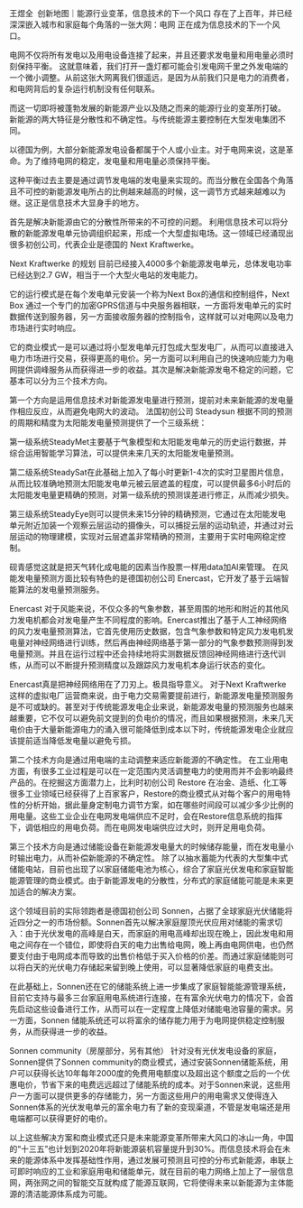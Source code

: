 王煜全  创新地图｜能源行业变革，信息技术的下一个风口﻿
存在了上百年，并已经深深嵌入城市和家庭每个角落的一张大网：电网 正在成为信息技术的下一个风口。

电网不仅将所有发电以及用电设备连接了起来，并且还要求发电量和用电量必须时刻保持平衡。
这就意味着，我们打开一盏灯都可能会引发电网千里之外发电端的一个微小调整。从前这张大网离我们很遥远，是因为从前我们只是电力的消费者，和电网背后的复杂运行机制没有任何联系。

而这一切即将被蓬勃发展的新能源产业以及随之而来的能源行业的变革所打破。
新能源的两大特征是分散性和不确定性。与传统能源主要控制在大型发电集团不同。

以德国为例，大部分新能源发电设备都属于个人或小业主。对于电网来说，这是革命。为了维持电网的稳定，发电量和用电量必须保持平衡。

这种平衡过去主要是通过调节发电端的发电量来实现的。而当分散在全国各个角落且不可控的新能源发电所占的比例越来越高的时候，这一调节方式越来越难以为继。这正是信息技术大显身手的地方。

首先是解决新能源由它的分散性所带来的不可控的问题。
利用信息技术可以将分散的新能源发电单元协调组织起来，形成一个大型虚拟电场。这一领域已经涌现出很多初创公司，代表企业是德国的 Next Kraftwerke。


Next Kraftwerke 的规划
目前已经接入4000多个新能源发电单元，总体发电功率已经达到2.7 GW，相当于一个大型火电站的发电能力。

它的运行模式是在每个发电单元安装一个称为Next Box的通信和控制组件，Next Box 通过一个专门的加密GPRS信道与中央服务器相联，一方面将发电单元的实时数据传送到服务器，另一方面接收服务器的控制指令，这样就可以对电网以及电力市场进行实时响应。

它的商业模式一是可以通过将小型发电单元打包成大型发电厂，从而可以直接进入电力市场进行交易，获得更高的电价。另一方面可以利用自己的快速响应能力为电网提供调峰服务从而获得进一步的收益。其次是解决新能源发电不稳定的问题，它基本可以分为三个技术方向。

第一个方向是运用信息技术对新能源发电量进行预测，提前对未来新能源的发电量作相应反应，从而避免电网大的波动。
法国初创公司 Steadysun 根据不同的预测的周期和精度为太阳能发电量预测提供了一个三级系统：

第一级系统SteadyMet主要基于气象模型和太阳能发电单元的历史运行数据，并综合运用智能学习算法，可以提供未来几天的太阳能发电量预测。

第二级系统SteadySat在此基础上加入了每小时更新1-4次的实时卫星图片信息，从而比较准确地预测太阳能发电单元被云层遮盖的程度，可以提供最多6小时后的太阳能发电量更精确的预测，对第一级系统的预测误差进行修正，从而减少损失。

第三级系统SteadyEye则可以提供未来15分钟的精确预测，它通过在太阳能发电单元附近加装一个观察云层运动的摄像头，可以捕捉云层的运动轨迹，并通过对云层运动的物理建模，实现对云层遮盖非常精确的预测，主要用于实时电网稳定控制。

砚青感觉这就是把天气转化成电能的因素当作股票一样用data加AI来管理。
在风能发电量预测方面比较有特色的是德国初创公司 Enercast，它开发了基于云端智能算法的发电量预测服务。


Enercast
对于风能来说，不仅众多的气象参数，甚至周围的地形和附近的其他风力发电机都会对发电量产生不同程度的影响。Enercast推出了基于人工神经网络的风力发电量预测算法，它首先使用历史数据，包含气象参数和特定风力发电机发电量对神经网络进行训练，然后再由神经网络基于第一部分的气象参数预测得到发电量预测。并且在运行过程中还会持续地将实测数据反馈回神经网络进行迭代训练，从而可以不断提升预测精度以及跟踪风力发电机本身运行状态的变化。

Enercast真是把神经网络用在了刀刃上。极具指导意义。
对于Next Kraftwerke这样的虚拟电厂运营商来说，由于电力交易需要提前进行，新能源发电量预测服务是不可或缺的。甚至对于传统能源发电企业来说，新能源发电量的预测服务也越来越重要，它不仅可以避免前文提到的负电价的情况，而且如果根据预测，未来几天电价由于大量新能源电力的涌入很可能降低到成本以下时，传统能源发电企业就应该提前适当降低发电量以避免亏损。

第二个技术方向是通过用电端的主动调整来适应新能源的不确定性。
在工业用电方面，有很多工业过程是可以在一定范围内灵活调整电力的使用而并不会影响最终产品的。在挖掘这方面潜力上，比利时初创公司 Restore 在冶金、造纸、化工等很多工业领域已经获得了上百家客户，Restore的商业模式从对每个客户的用电特性的分析开始，据此量身定制电力调节方案，如在哪些时间段可以减少多少比例的用电量。这些工业企业在电网发电端供应不足时，会在Restore信息系统的指挥下，调低相应的用电负荷。而在电网发电端供应过大时，则开足用电负荷。

第三个技术方向是通过储能设备在新能源发电量大的时候储存能量，而在发电量小时输出电力，从而补偿新能源的不确定性。
除了以抽水蓄能为代表的大型集中式储能电站，目前也出现了以家庭储能电池为核心，综合了家庭光伏发电和家庭智能能源管理的商业模式。由于新能源发电的分散性，分布式的家庭储能可能是未来更加适合的解决方案。

这个领域目前的实际领跑者是德国初创公司 Sonnen，占据了全球家庭光伏储能将近四分之一的市场份额。Sonnen首先以解决家庭屋顶光伏应用对储能的需求切入：由于光伏发电的高峰是白天，而家庭的用电高峰却出现在晚上，因此发电和用电之间存在一个错位，即使将白天的电力出售给电网，晚上再由电网供电，也仍然要支付由于电网成本而导致的出售价格低于买入价格的价差。而通过家庭储能则可以将白天的光伏电力存储起来留到晚上使用，可以显著降低家庭的电费支出。

在此基础上，Sonnen还在它的储能系统上进一步集成了家庭智能能源管理系统，目前它支持与最多三台家庭用电系统进行连接，在有富余光伏电力的情况下，会首先启动这些设备进行工作，从而可以在一定程度上降低对储能电池容量的需求。另一方面，Sonnen 储能系统还可以将富余的储存能力用于为电网提供稳定控制服务，从而获得进一步的收益。


Sonnen community（房屋部分，另有其他）
针对没有光伏发电设备的家庭，Sonnen提供了Sonnen community的商业模式，通过安装Sonnen储能系统，用户可以获得长达10年每年2000度的免费用电额度以及超出这个额度之后的一个优惠电价，节省下来的电费远远超过了储能系统的成本。对于Sonnen来说，这些用户一方面可以提供更多的存储能力，另一方面这些用户的用电需求又使得连入Sonnen体系的光伏发电单元的富余电力有了新的变现渠道，不管是发电端还是用电端都可以获得更好的电价。

以上这些解决方案和商业模式还只是未来能源变革所带来大风口的冰山一角，中国的“十三五”也计划到2020年将新能源装机容量提升到30%。而信息技术将会在未来的能源体系中发挥基础性作用，通过发展可预测且可控的分布式新能源，串联上可即时响应的工业和家庭用电和储能单元，就在目前的电力网络上加上了一层信息网，两张网之间的智能交互就构成了能源互联网，它将使得未来以新能源为主体能源的清洁能源体系成为可能。
